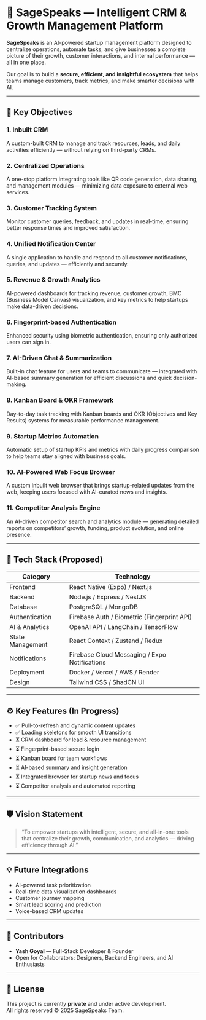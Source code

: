 # 🚀 **SageSpeaks — Intelligent CRM & Growth Management Platform**

**SageSpeaks** is an AI-powered startup management platform designed to centralize operations, automate tasks, and give businesses a complete picture of their growth, customer interactions, and internal performance — all in one place.

Our goal is to build a **secure, efficient, and insightful ecosystem** that helps teams manage customers, track metrics, and make smarter decisions with AI.

---

## 🧩 **Key Objectives**

### 1. **Inbuilt CRM**
A custom-built CRM to manage and track resources, leads, and daily activities efficiently — without relying on third-party CRMs.

### 2. **Centralized Operations**
A one-stop platform integrating tools like QR code generation, data sharing, and management modules — minimizing data exposure to external web services.

### 3. **Customer Tracking System**
Monitor customer queries, feedback, and updates in real-time, ensuring better response times and improved satisfaction.

### 4. **Unified Notification Center**
A single application to handle and respond to all customer notifications, queries, and updates — efficiently and securely.

### 5. **Revenue & Growth Analytics**
AI-powered dashboards for tracking revenue, customer growth, BMC (Business Model Canvas) visualization, and key metrics to help startups make data-driven decisions.

### 6. **Fingerprint-based Authentication**
Enhanced security using biometric authentication, ensuring only authorized users can sign in.

### 7. **AI-Driven Chat & Summarization**
Built-in chat feature for users and teams to communicate — integrated with AI-based summary generation for efficient discussions and quick decision-making.

### 8. **Kanban Board & OKR Framework**
Day-to-day task tracking with Kanban boards and OKR (Objectives and Key Results) systems for measurable performance management.

### 9. **Startup Metrics Automation**
Automatic setup of startup KPIs and metrics with daily progress comparison to help teams stay aligned with business goals.

### 10. **AI-Powered Web Focus Browser**
A custom inbuilt web browser that brings startup-related updates from the web, keeping users focused with AI-curated news and insights.

### 11. **Competitor Analysis Engine**
An AI-driven competitor search and analytics module — generating detailed reports on competitors’ growth, funding, product evolution, and online presence.

---

## 🧠 **Tech Stack (Proposed)**

| **Category**          | **Technology**                                |
|-----------------------|-----------------------------------------------|
| Frontend              | React Native (Expo) / Next.js                |
| Backend               | Node.js / Express / NestJS                   |
| Database              | PostgreSQL / MongoDB                          |
| Authentication        | Firebase Auth / Biometric (Fingerprint API) |
| AI & Analytics        | OpenAI API / LangChain / TensorFlow          |
| State Management      | React Context / Zustand / Redux              |
| Notifications         | Firebase Cloud Messaging / Expo Notifications|
| Deployment            | Docker / Vercel / AWS / Render               |
| Design                | Tailwind CSS / ShadCN UI                      |

---

## ⚙️ **Key Features (In Progress)**

- ✅ Pull-to-refresh and dynamic content updates  
- ✅ Loading skeletons for smooth UI transitions  
- ⏳ CRM dashboard for lead & resource management  
- ⏳ Fingerprint-based secure login  
- ⏳ Kanban board for team workflows  
- ⏳ AI-based summary and insight generation  
- ⏳ Integrated browser for startup news and focus  
- ⏳ Competitor analysis and automated reporting  

---

## 🛡️ **Vision Statement**

> “To empower startups with intelligent, secure, and all-in-one tools that centralize their growth, communication, and analytics — driving efficiency through AI.”

---

## 💡 **Future Integrations**

- AI-powered task prioritization  
- Real-time data visualization dashboards  
- Customer journey mapping  
- Smart lead scoring and prediction  
- Voice-based CRM updates  

---

## 👥 **Contributors**

- **Yash Goyal** — Full-Stack Developer & Founder  
- Open for Collaborators: Designers, Backend Engineers, and AI Enthusiasts  

---

## 📜 **License**

This project is currently **private** and under active development.  
All rights reserved © 2025 SageSpeaks Team.

